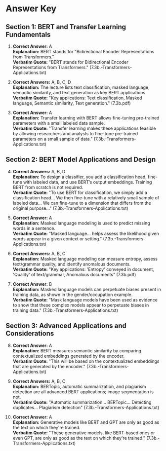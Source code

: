 # Answer Key

## Section 1: BERT and Transfer Learning Fundamentals

1. **Correct Answer:** A  
**Explanation:** BERT stands for "Bidirectional Encoder Representations from Transformers."  
**Verbatim Quote:** "BERT stands for Bidirectional Encoder Representations from Transformers." (7.3b.-Transformers-Applications.txt)

2. **Correct Answers:** A, B, C, D  
**Explanation:** The lecture lists text classification, masked language, semantic similarity, and text generation as key BERT applications.  
**Verbatim Quote:** "Key applications: Text classification, Masked language, Semantic similarity, Text generation." (7.3b.pdf)

3. **Correct Answer:** A  
**Explanation:** Transfer learning with BERT allows fine-tuning pre-trained parameters with a small labeled data sample.  
**Verbatim Quote:** "Transfer learning makes these applications feasible by allowing researchers and analysts to fine-tune pre-trained parameters on a small sample of data." (7.3b.-Transformers-Applications.txt)

## Section 2: BERT Model Applications and Design

4. **Correct Answers:** A, B, D  
**Explanation:** To design a classifier, you add a classification head, fine-tune with labeled data, and use BERT’s output embeddings. Training BERT from scratch is not required.  
**Verbatim Quote:** "To use BERT for classification, we simply add a classification head... We then fine-tune with a relatively small sample of labeled data... We can fine-tune to a dimension that differs from the original purpose..." (7.3b.-Transformers-Applications.txt)

5. **Correct Answer:** A  
**Explanation:** Masked language modeling is used to predict missing words in a sentence.  
**Verbatim Quote:** "Masked language... helps assess the likelihood given words appear in a given context or setting." (7.3b.-Transformers-Applications.txt)

6. **Correct Answers:** A, B, C  
**Explanation:** Masked language modeling can measure entropy, assess text/grammar quality, and identify anomalous documents.  
**Verbatim Quote:** "Key applications: 'Entropy' conveyed in document, 'Quality' of text/grammar, Anomalous documents" (7.3b.pdf)

7. **Correct Answer:** B  
**Explanation:** Masked language models can perpetuate biases present in training data, as shown in the gender/occupation example.  
**Verbatim Quote:** "Mask language models have been used as evidence to show that these complex models appear to perpetuate biases in training data." (7.3b.-Transformers-Applications.txt)

## Section 3: Advanced Applications and Considerations

8. **Correct Answer:** A  
**Explanation:** BERT measures semantic similarity by comparing contextualized embeddings generated by the encoder.  
**Verbatim Quote:** "This will be based on the contextualized embeddings that are generated by the encoder." (7.3b.-Transformers-Applications.txt)

9. **Correct Answers:** A, B, C  
**Explanation:** BERTopic, automatic summarization, and plagiarism detection are all advanced BERT applications; image segmentation is not.  
**Verbatim Quote:** "Automatic summarization... BERTopic... Detecting duplicates... Plagiarism detection" (7.3b.-Transformers-Applications.txt)

10. **Correct Answer:** A  
**Explanation:** Generative models like BERT and GPT are only as good as the text on which they're trained.  
**Verbatim Quote:** "These generative models, like BERT-based ones or even GPT, are only as good as the text on which they're trained." (7.3b.-Transformers-Applications.txt)
